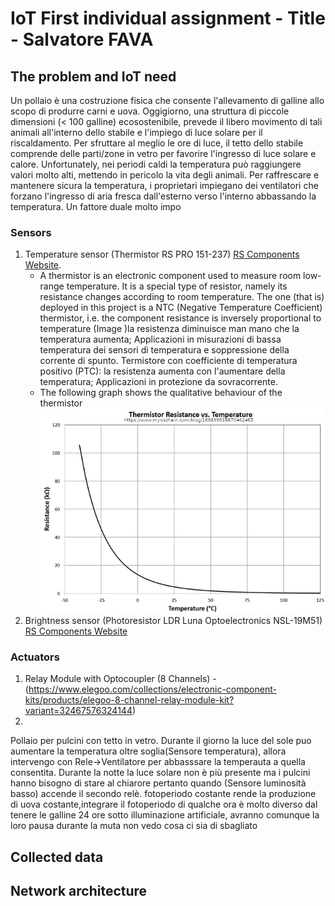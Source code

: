 # IoT First individual assignment - Title - Salvatore FAVA

## The problem and IoT need
Un pollaio è una costruzione fisica che consente l'allevamento di galline allo scopo di produrre carni e uova. Oggigiorno, una struttura di piccole dimensioni (< 100 galline) ecosostenibile, prevede il libero movimento di tali animali all'interno dello stabile e l'impiego di luce solare per il riscaldamento. Per sfruttare al meglio le ore di luce, il tetto dello stabile comprende delle parti/zone in vetro per favorire l'ingresso di luce solare e calore. Unfortunately, nei periodi caldi la temperatura può raggiungere valori molto alti, mettendo in pericolo la vita degli animali. Per raffrescare e mantenere sicura la temperatura, i proprietari impiegano dei ventilatori che forzano l'ingresso di aria fresca dall'esterno verso l'interno abbassando la temperatura. Un fattore duale molto impo     

### Sensors
1. Temperature sensor (Thermistor RS PRO 151-237) [RS Components Website](https://it.rs-online.com/web/p/termistori/0151237/).
    - A thermistor is an electronic component used to measure room low-range temperature. It is a special type of resistor, namely its resistance changes according to room temperature. The one (that is) deployed in this project is a NTC (Negative Temperature Coefficient) thermistor, i.e. the component resistance is inversely proportional to temperature (Image )la resistenza diminuisce man mano che la temperatura aumenta; Applicazioni in misurazioni di bassa temperatura dei sensori di temperatura e soppressione della corrente di spunto. Termistore con coefficiente di temperatura positivo (PTC): la resistenza aumenta con l'aumentare della temperatura; Applicazioni in protezione da sovracorrente.
    - The following graph shows the qualitative behaviour of the thermistor ![ThermistorGraph](Picture/ThermistorGraph.jpg "ThermistorGraph") 
2. Brightness sensor (Photoresistor LDR Luna Optoelectronics NSL-19M51) [RS Components Website](https://it.rs-online.com/web/p/ldr-fotoresistenze/9146710/)


### Actuators
1. Relay Module with Optocoupler (8 Channels) - (https://www.elegoo.com/collections/electronic-component-kits/products/elegoo-8-channel-relay-module-kit?variant=32467576324144)
2. 

Pollaio per pulcini con tetto in vetro. Durante il giorno la luce del sole puo aumentare la temperatura oltre soglia(Sensore temperatura), allora intervengo con Rele->Ventilatore per abbasssare la temperauta a quella consentita. Durante la notte la luce solare non è più presente ma i pulcini hanno bisogno di stare al chiarore pertanto quando (Sensore luminosità basso) accende il secondo relè. 
fotoperiodo costante rende la produzione di uova costante,integrare il fotoperiodo di qualche ora è molto diverso dal tenere le galline 24 ore sotto illuminazione artificiale, avranno comunque la loro pausa durante la muta non vedo cosa ci sia di sbagliato
## Collected data

## Network architecture

